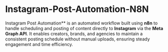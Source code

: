 # Instagram-Post-Automation-N8N
Instagram Post Automation** is an automated workflow built using **n8n** to handle scheduling and posting of content directly to **Instagram** via the **Meta Graph API**.   It enables creators, brands, and agencies to maintain a consistent posting schedule without manual uploads, ensuring steady engagement and time efficiency.
